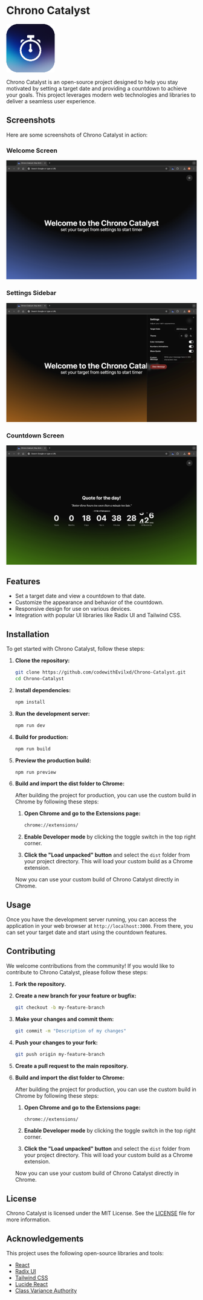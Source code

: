 # Chrono Catalyst

![Chrono Catalyst](public/icons/icon128.png)

Chrono Catalyst is an open-source project designed to help you stay motivated by setting a target date and providing a countdown to achieve your goals. This project leverages modern web technologies and libraries to deliver a seamless user experience.

## Screenshots

Here are some screenshots of Chrono Catalyst in action:

### Welcome Screen

![Welcome Screen](screenshots/1.png)

### Settings Sidebar

![Settings Sidebar](screenshots/2.png)

### Countdown Screen

![Countdown Screen](screenshots/3.png)

## Features

- Set a target date and view a countdown to that date.
- Customize the appearance and behavior of the countdown.
- Responsive design for use on various devices.
- Integration with popular UI libraries like Radix UI and Tailwind CSS.

## Installation

To get started with Chrono Catalyst, follow these steps:

1. **Clone the repository:**

   ```bash
   git clone https://github.com/codewithEvilxd/Chrono-Catalyst.git
   cd Chrono-Catalyst
   ```

2. **Install dependencies:**

   ```bash
   npm install
   ```

3. **Run the development server:**

   ```bash
   npm run dev
   ```

4. **Build for production:**

   ```bash
   npm run build
   ```

5. **Preview the production build:**

   ```bash
   npm run preview
   ```

6. **Build and import the dist folder to Chrome:**

   After building the project for production, you can use the custom build in Chrome by following these steps:

   1. **Open Chrome and go to the Extensions page:**

      ```bash
      chrome://extensions/
      ```

   2. **Enable Developer mode** by clicking the toggle switch in the top right corner.

   3. **Click the "Load unpacked" button** and select the `dist` folder from your project directory. This will load your custom build as a Chrome extension.

   Now you can use your custom build of Chrono Catalyst directly in Chrome.

## Usage

Once you have the development server running, you can access the application in your web browser at `http://localhost:3000`. From there, you can set your target date and start using the countdown features.

## Contributing

We welcome contributions from the community! If you would like to contribute to Chrono Catalyst, please follow these steps:

1. **Fork the repository.**
2. **Create a new branch for your feature or bugfix:**

   ```bash
   git checkout -b my-feature-branch
   ```

3. **Make your changes and commit them:**

   ```bash
   git commit -m "Description of my changes"
   ```

4. **Push your changes to your fork:**

   ```bash
   git push origin my-feature-branch
   ```

5. **Create a pull request to the main repository.**
6. **Build and import the dist folder to Chrome:**

   After building the project for production, you can use the custom build in Chrome by following these steps:

   1. **Open Chrome and go to the Extensions page:**

      ```bash
      chrome://extensions/
      ```

   2. **Enable Developer mode** by clicking the toggle switch in the top right corner.

   3. **Click the "Load unpacked" button** and select the `dist` folder from your project directory. This will load your custom build as a Chrome extension.

   Now you can use your custom build of Chrono Catalyst directly in Chrome.

## License

Chrono Catalyst is licensed under the MIT License. See the [LICENSE](LICENSE) file for more information.

## Acknowledgements

This project uses the following open-source libraries and tools:

- [React](https://reactjs.org/)
- [Radix UI](https://www.radix-ui.com/)
- [Tailwind CSS](https://tailwindcss.com/)
- [Lucide React](https://lucide.dev/)
- [Class Variance Authority](https://cva.style/)

